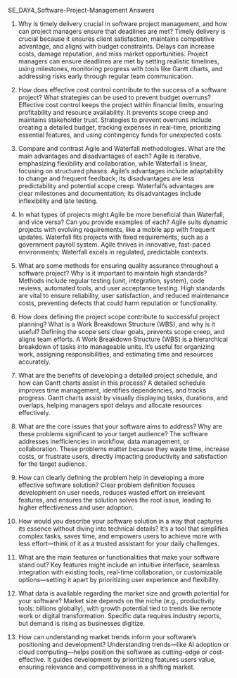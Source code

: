 SE_DAY4_Software-Project-Management Answers
1. Why is timely delivery crucial in software project management, and how can project managers ensure that deadlines are met?
Timely delivery is crucial because it ensures client satisfaction, maintains competitive advantage, and aligns with budget constraints. Delays can increase costs, damage reputation, and miss market opportunities. Project managers can ensure deadlines are met by setting realistic timelines, using milestones, monitoring progress with tools like Gantt charts, and addressing risks early through regular team communication.

2. How does effective cost control contribute to the success of a software project? What strategies can be used to prevent budget overruns?
Effective cost control keeps the project within financial limits, ensuring profitability and resource availability. It prevents scope creep and maintains stakeholder trust. Strategies to prevent overruns include creating a detailed budget, tracking expenses in real-time, prioritizing essential features, and using contingency funds for unexpected costs.

3. Compare and contrast Agile and Waterfall methodologies. What are the main advantages and disadvantages of each?
Agile is iterative, emphasizing flexibility and collaboration, while Waterfall is linear, focusing on structured phases. Agile’s advantages include adaptability to change and frequent feedback; its disadvantages are less predictability and potential scope creep. Waterfall’s advantages are clear milestones and documentation; its disadvantages include inflexibility and late testing.

4. In what types of projects might Agile be more beneficial than Waterfall, and vice versa? Can you provide examples of each?
Agile suits dynamic projects with evolving requirements, like a mobile app with frequent updates. Waterfall fits projects with fixed requirements, such as a government payroll system. Agile thrives in innovative, fast-paced environments; Waterfall excels in regulated, predictable contexts.

5. What are some methods for ensuring quality assurance throughout a software project? Why is it important to maintain high standards?
Methods include regular testing (unit, integration, system), code reviews, automated tools, and user acceptance testing. High standards are vital to ensure reliability, user satisfaction, and reduced maintenance costs, preventing defects that could harm reputation or functionality.

6. How does defining the project scope contribute to successful project planning? What is a Work Breakdown Structure (WBS), and why is it useful?
Defining the scope sets clear goals, prevents scope creep, and aligns team efforts. A Work Breakdown Structure (WBS) is a hierarchical breakdown of tasks into manageable units. It’s useful for organizing work, assigning responsibilities, and estimating time and resources accurately.

7. What are the benefits of developing a detailed project schedule, and how can Gantt charts assist in this process?
A detailed schedule improves time management, identifies dependencies, and tracks progress. Gantt charts assist by visually displaying tasks, durations, and overlaps, helping managers spot delays and allocate resources effectively.

8. What are the core issues that your software aims to address? Why are these problems significant to your target audience?
The software addresses inefficiencies in workflow, data management, or collaboration. These problems matter because they waste time, increase costs, or frustrate users, directly impacting productivity and satisfaction for the target audience.

9. How can clearly defining the problem help in developing a more effective software solution?
Clear problem definition focuses development on user needs, reduces wasted effort on irrelevant features, and ensures the solution solves the root issue, leading to higher effectiveness and user adoption.

10. How would you describe your software solution in a way that captures its essence without diving into technical details?
It’s a tool that simplifies complex tasks, saves time, and empowers users to achieve more with less effort—think of it as a trusted assistant for your daily challenges.

11. What are the main features or functionalities that make your software stand out?
Key features might include an intuitive interface, seamless integration with existing tools, real-time collaboration, or customizable options—setting it apart by prioritizing user experience and flexibility.

12. What data is available regarding the market size and growth potential for your software?
Market size depends on the niche (e.g., productivity tools: billions globally), with growth potential tied to trends like remote work or digital transformation. Specific data requires industry reports, but demand is rising as businesses digitize.

13. How can understanding market trends inform your software’s positioning and development?
Understanding trends—like AI adoption or cloud computing—helps position the software as cutting-edge or cost-effective. It guides development by prioritizing features users value, ensuring relevance and competitiveness in a shifting market.